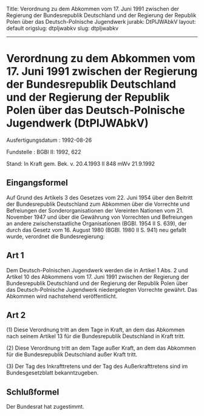 Title: Verordnung zu dem Abkommen vom 17. Juni 1991 zwischen der Regierung der Bundesrepublik
  Deutschland und der Regierung der Republik Polen über das Deutsch-Polnische Jugendwerk
jurabk: DtPlJWAbkV
layout: default
origslug: dtpljwabkv
slug: dtpljwabkv

---

# Verordnung zu dem Abkommen vom 17. Juni 1991 zwischen der Regierung der Bundesrepublik Deutschland und der Regierung der Republik Polen über das Deutsch-Polnische Jugendwerk (DtPlJWAbkV)

Ausfertigungsdatum
:   1992-08-26

Fundstelle
:   BGBl II: 1992, 622

Stand: In Kraft gem. Bek. v. 20.4.1993 II 848 mWv 21.9.1992

## Eingangsformel

Auf Grund des Artikels 3 des Gesetzes vom 22. Juni 1954 über den
Beitritt der Bundesrepublik Deutschland zum Abkommen über die
Vorrechte und Befreiungen der Sonderorganisationen der Vereinten
Nationen vom 21. November 1947 und über die Gewährung von Vorrechten
und Befreiungen an andere zwischenstaatliche Organisationen (BGBl.
1954 II S. 639), der durch das Gesetz vom 16. August 1980 (BGBl. 1980
II S. 941) neu gefaßt wurde, verordnet die Bundesregierung:


## Art 1

Dem Deutsch-Polnischen Jugendwerk werden die in Artikel 1 Abs. 2 und
Artikel 10 des Abkommens vom 17. Juni 1991 zwischen der Regierung der
Bundesrepublik Deutschland und der Regierung der Republik Polen über
das Deutsch-Polnische Jugendwerk niedergelegten Vorrechte gewährt. Das
Abkommen wird nachstehend veröffentlicht.


## Art 2

(1) Diese Verordnung tritt an dem Tage in Kraft, an dem das Abkommen
nach seinem Artikel 13 für die Bundesrepublik Deutschland in Kraft
tritt.

(2) Diese Verordnung tritt an dem Tage außer Kraft, an dem das
Abkommen für die Bundesrepublik Deutschland außer Kraft tritt.

(3) Der Tag des Inkrafttretens und der Tag des Außerkrafttretens sind
im Bundesgesetzblatt bekanntzugeben.


## Schlußformel

Der Bundesrat hat zugestimmt.


